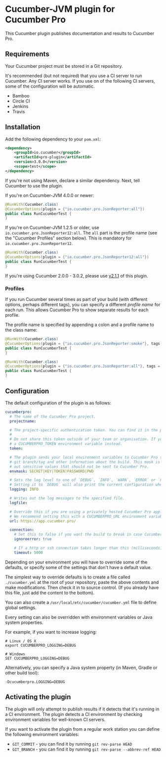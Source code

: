 # Cucumber-JVM plugin for Cucumber Pro

This Cucumber plugin publishes documentation and results to Cucumber Pro.

## Requirements

Your Cucumber project must be stored in a Git repository.

It's recommended (but not required) that you use a CI server to run Cucumber.
Any CI server works. If you use on of the following CI servers, some of the configuration
will be automatic.

* Bamboo
* Circle CI
* Jenkins
* Travis

## Installation

Add the following dependency to your `pom.xml`:

```xml
<dependency>
    <groupId>io.cucumber</groupId>
    <artifactId>pro-plugin</artifactId>
    <version>3.0.0</version>
    <scope>test</scope>
</dependency>
```

If you're not using Maven, declare a similar dependency. Next, tell Cucumber to use the plugin. 

If you're on Cucumber-JVM 4.0.0 or newer:

```java
@RunWith(Cucumber.class)
@CucumberOptions(plugin = {"io.cucumber.pro.JsonReporter:all"})
public class RunCucumberTest {
}
```

If you're on Cucumber-JVM 1.2.5 or older, use `io.cucumber.pro.JsonReporter12:all`.
The `all` part is the profile name (see the "Cucumber Profiles" section below). This is mandatory for `io.cucumber.pro.JsonReporter12`.

```java
@RunWith(Cucumber.class)
@CucumberOptions(plugin = {"io.cucumber.pro.JsonReporter12:all"})
public class RunCucumberTest {
}
```

If you're using Cucumber 2.0.0 - 3.0.2, please use [v2.1.1](https://app.cucumber.pro/projects/cucumber-pro-plugin-jvm/documents/tag/v2.1.1) of this plugin.

### Profiles

If you run Cucumber several times as part of your build (with different options, perhaps different tags), you can
specify a different *profile name* for each run. This allows Cucumber Pro to show separate results for each profile.

The profile name is specified by appending a colon and a profile name to the class name:

```java
@RunWith(Cucumber.class)
@CucumberOptions(plugin = {"io.cucumber.pro.JsonReporter:smoke"}, tags = "@ui and @smoke")
public class RunCucumberTest {
}
```

```java
@RunWith(Cucumber.class)
@CucumberOptions(plugin = {"io.cucumber.pro.JsonReporter:all"}, tags = "not @ui and not @smoke")
public class RunCucumberTest {
}
```

## Configuration

The default configuration of the plugin is as follows:

```yaml
cucumberpro:
  # The name of the Cucumber Pro project.
  projectname:

  # The project-specific authentication token. You can find it in the project settings (press `?` to display it).
  #
  # Do not share this token outside of your team or organisation. If you need to keep it out of source control, use
  # a CUCUMBERPRO_TOKEN environment variable instead.
  token:

  # The plugin sends your local environment variables to Cucumber Pro so it can detect the CI build number, 
  # git branch/tag and other information about the build. This mask is a regular expression for filtering
  # out sensitive values that should not be sent to Cucumber Pro.
  envmask: SECRET|KEY|TOKEN|PASSWORD|PWD

  # Sets the log level to one of `DEBUG`, `INFO`, `WARN`, `ERROR` or `FATAL`. Defaults to `WARN`.
  # Setting it to `DEBUG` will also print the current configuration when the plugin runs.
  logging: INFO

  # Writes out the log messages to the specified file. 
  logfile:

  # Override this if you are using a privately hosted Cucumber Pro appliance.
  # We recommend setting this with a CUCUMBERPRO_URL environment variable defined globally on your build server.
  url: https://app.cucumber.pro/

  connection:
    # Set this to false if you want the build to break in case Cucumber Pro is unavailable.
    ignoreerror: true

    # If a http or ssh connection takes longer than this (milliseconds), time out the connection.
    timeout: 5000
```

Depending on your environment you will have to override some of the defaults, or specify some of the
settings that don't have a default value.

The simplest way to override defaults is to create a file called `./cucumber.yml` at the root of your
repository, paste the above contents and make modifications. Then check it in to source control.
(If you already have this file, just add the content to the bottom).

You can also create a `/usr/local/etc/cucumber/cucumber.yml` file to define global settings.

Every setting can also be overridden with environment variables or Java system properties.

For example, if you want to increase logging:

```
# Linux / OS X
export CUCUMBERPRO_LOGGING=DEBUG

# Windows
SET CUCUMBERPRO_LOGGING=DEBUG
```

Alternatively, you can specify a Java system property (in Maven, Gradle or other build tool):

```
-Dcucumberpro.LOGGING=DEBUG
```

## Activating the plugin

The plugin will only attempt to publish results if it detects that it's running in a CI environment. The plugin
detects a CI environment by checking environment variables for well-known CI servers.

If you want to activate the plugin from a regular work station you can define the following environment variables:

* `GIT_COMMIT` - you can find it by running `git rev-parse HEAD`
* `GIT_BRANCH` - you can find it by running `git rev-parse --abbrev-ref HEAD`
